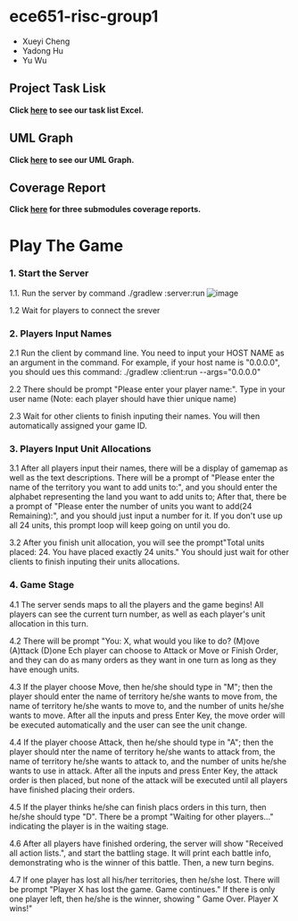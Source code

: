 # ece651-risc-group1

- Xueyi Cheng
- Yadong Hu
- Yu Wu


## Project Task Lisk

**Click [here](https://prodduke-my.sharepoint.com/:x:/r/personal/yh342_duke_edu/Documents/ECE%20651%20Group%201%20Project%20Task%20List.xlsx?d=w18e83f614ba7499d93c805d3011429e5&csf=1&web=1&e=59rJHC) to see our task list Excel.**


## UML Graph

**Click [here](https://drive.google.com/file/d/13v6J-FuXI0Vu6otDA5NVHJfm0nQvAoAf/view?usp=sharing) to see our UML Graph.**


## Coverage Report

**Click [here](https://hugo.pages.oit.duke.edu/ece651-sp23-group1) for three submodules coverage reports.**


# Play The Game

### 1. Start the Server

1.1. Run the server by command ./gradlew :server:run
![image](https://sm.ms/image/5r1jlvBeVbExypn)

1.2  Wait for players to connect the srever

### 2. Players Input Names

2.1  Run the client by command line. You need to input your HOST NAME as an argument in the command. For example, if your  host name is "0.0.0.0", you should ues this command:   ./gradlew :client:run --args="0.0.0.0"

2.2  There should be prompt "Please enter your player name:". Type in your user name (Note: each player should have thier unique name)

2.3  Wait for other clients to finish inputing their names. You will then automatically assigned your game ID.

### 3. Players Input Unit Allocations

3.1  After all players input their names, there will be a display of gamemap as well as the text descriptions. There will be a prompt of "Please enter the name of the territory you want to add units to:", and you should enter the alphabet representing the land you want to add units to; After that, there be a prompt of "Please enter the number of units you want to add(24 Remaining):", and you should just input a number for it. If you don't use up all 24 units, this prompt loop will keep going on until you do.

3.2  After you finish unit allocation, you will see the prompt"Total units placed: 24. You have placed exactly 24 units." You should just wait for other clients to finish inputing their units allocations.

### 4. Game Stage

4.1  The server sends maps to all the players and the game begins! All players can see the current turn number, as well as each player's unit allocation in this turn. 

4.2  There will be prompt "You: X, what would you like to do? (M)ove (A)ttack (D)one
Ech player can choose to Attack or Move or Finish Order, and they can do as many orders as they want in one turn as long as they have enough units. 

4.3  If the player choose Move, then he/she should type in "M"; then the player should enter the name of territory he/she wants to move from, the name of territory he/she wants to move to, and the number of units he/she wants to move. After all the inputs and press Enter Key, the move order will be executed automatically and the user can see the unit change.

4.4  If the player choose Attack, then he/she should type in "A"; then the player should nter the name of territory he/she wants to attack from, the name of territory he/she wants to attack to, and the number of units he/she wants to use in attack. After all the inputs and press Enter Key, the attack order is then placed, but none of the attack will be executed until all players have finished placing their orders.

4.5  If the player thinks he/she can finish placs orders in this turn, then he/she should type "D".  There be a prompt "Waiting for other players..." indicating the player is in the waiting stage.

4.6  After all players have finished ordering, the server will show "Received all action lists.", and start the battling stage. It will print each battle info, demonstrating who is the winner of this battle. Then, a new turn begins.

4.7   If one player has lost all his/her territories, then he/she lost. There will be prompt "Player X has lost the game. Game continues." If there is only one player left, then he/she is the winner, showing " Game Over. Player X wins!"


